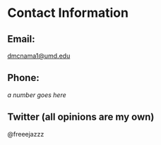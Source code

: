 # Contact Information
## Email: 
dmcnama1@umd.edu 
## Phone: 
*a number goes here* 
## Twitter (all opinions are my own)
@freeejazzz
